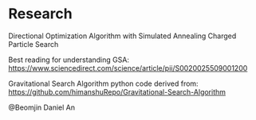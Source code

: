 # Research

Directional Optimization Algorithm with Simulated Annealing
Charged Particle Search 

Best reading for understanding GSA: https://www.sciencedirect.com/science/article/pii/S0020025509001200

Gravitational Search Algorithm python code derived from:
https://github.com/himanshuRepo/Gravitational-Search-Algorithm

@Beomjin Daniel An
